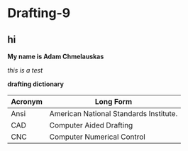 # Drafting-9 

## hi

**My name is Adam Chmelauskas**

_this is a test_


**drafting dictionary**

Acronym | Long Form
------- | ---------
Ansi    | American National Standards Institute.
CAD     | Computer Aided Drafting
CNC     | Computer Numerical Control
